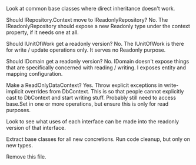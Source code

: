 Look at common base classes where direct inheritance doesn't work.

Should IRepository.Context move to IReadonlyRepository?
  No.  The IReadonlyRepository should expose a new Readonly type under the context property, if it needs one at all.

Should IUnitOfWork get a readonly version?
  No.  The IUnitOfWork is there for write / update operations only.  It serves no Readonly purpose.

Should IDomain get a readonly version?
  No.  IDomain doesn't expose things that are specifically concerned with reading / writing.  I exposes entity and mapping configuration.

Make a ReadOnlyDataContext?
  Yes.  Throw explicit exceptions in write-implicit overrides from DbContext.  This is so that people cannot explicitly cast to DbContext and start writing stuff.
  Probably still need to access base.Set<TEntity> in one or more operations, but ensure this is only for read purposes.

Look to see what uses of each interface can be made into the readonly version of that interface.

Extract base classes for all new concretions.
Run code cleanup, but only on new types.

Remove this file.
